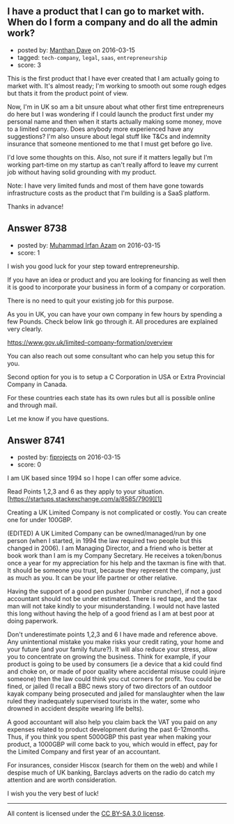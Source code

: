 ## I have a product that I can go to market with. When do I form a company and do all the admin work?

- posted by: [Manthan Dave](https://stackexchange.com/users/455756/manthan-dave) on 2016-03-15
- tagged: `tech-company`, `legal`, `saas`, `entrepreneurship`
- score: 3

This is the first product that I have ever created that I am actually going to market with. It's almost ready; I'm working to smooth out some rough edges but thats it from the product point of view. 

Now, I'm in UK so am a bit unsure about what other first time entrepreneurs do here but I was wondering if I could launch the product first under my personal name and then when it starts actually making some money, move to a limited company. Does anybody more experienced have any suggestions? I'm also unsure about legal stuff like T&Cs and indemnity insurance that someone mentioned to me that I must get before go live. 

I'd love some thoughts on this. Also, not sure if it matters legally but I'm working part-time on my startup as can't really afford to leave my current job without having solid grounding with my product.

Note: I have very limited funds and most of them have gone towards infrastructure costs as the product that I'm building is a SaaS platform.

Thanks in advance!


## Answer 8738

- posted by: [Muhammad Irfan Azam](https://stackexchange.com/users/7385196/muhammad-irfan-azam) on 2016-03-15
- score: 1

I wish you good luck for your step toward entrepreneurship.

If you have an idea or product and you are looking for financing as well then it is good to incorporate your business in form of a company or corporation.

There is no need to quit your existing job for this purpose.

As you in UK, you can have your own company in few hours by spending a few Pounds. Check below link go through it. All procedures are explained very clearly.

https://www.gov.uk/limited-company-formation/overview

You can also reach out some consultant who can help you setup this for you.

Second option for you is to setup a C Corporation in USA or Extra Provincial Company in Canada.

For these countries each state has its own rules but all is possible online and through mail.

Let me know if you have questions. 



## Answer 8741

- posted by: [fiprojects](https://stackexchange.com/users/5370155/fiprojects) on 2016-03-15
- score: 0

I am UK based since 1994 so I hope I can offer some advice.

Read Points 1,2,3 and 6 as they apply to your situation. 
[https://startups.stackexchange.com/a/8585/7909][1]

Creating a UK Limited Company is not complicated or costly. You can create one for under 100GBP. 

(EDITED) A UK Limited Company can be owned/managed/run by one person (when I started, in 1994 the law required two people but this changed in 2006). I am Managing Director, and a friend who is better at book work than I am is my Company Secretary. He receives a token/bonus once a year for my appreciation for his help and the taxman is fine with that. It should be someone you trust, because they represent the company, just as much as you. It can be your life partner or other relative.

Having the support of a good pen pusher (number cruncher), if not a good accountant should not be under estimated. There is red tape, and the tax man will not take kindly to your misunderstanding. I would not have lasted this long without having the help of a good friend as I am at best poor at doing paperwork.

Don't underestimate points 1,2,3 and 6 I have made and reference above. Any unintentional mistake you make risks your credit rating, your home and your future (and your family future?). It will also reduce your stress, allow you to concentrate on growing the business. Think for example, if your product is going to be used by consumers (ie a device that a kid could find and choke on, or made of poor quality where accidental misuse could injure someone) then the law could think you cut corners for profit. You could be fined, or jailed (I recall a BBC news story of two directors of an outdoor kayak company being prosecuted and jailed for manslaughter when the law ruled they inadequately supervised tourists in the water, some who drowned in accident despite wearing life belts).

A good accountant will also help you claim back the VAT you paid on any expenses related to product development during the past 6-12months. Thus, if you think you spent 5000GBP this past year when making your product, a 1000GBP will come back to you, which would in effect, pay for the Limited Company and first year of an accountant.

For insurances, consider Hiscox (search for them on the web) and while I despise much of UK banking, Barclays adverts on the radio do catch my attention and are worth consideration.

I wish you the very best of luck!



---

All content is licensed under the [CC BY-SA 3.0 license](https://creativecommons.org/licenses/by-sa/3.0/).
